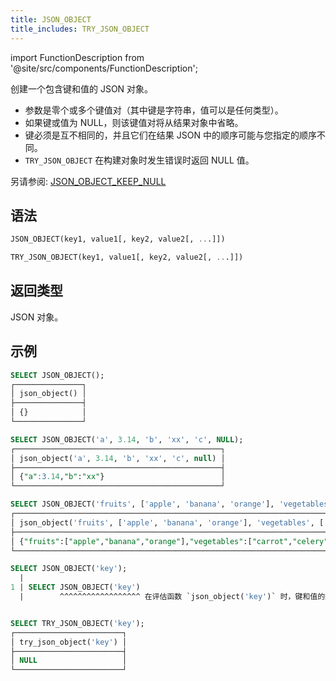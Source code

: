 ```yaml
---
title: JSON_OBJECT
title_includes: TRY_JSON_OBJECT
---
```

import FunctionDescription from '@site/src/components/FunctionDescription';

<FunctionDescription description="引入或更新: v1.2.402"/>

创建一个包含键和值的 JSON 对象。

- 参数是零个或多个键值对（其中键是字符串，值可以是任何类型）。
- 如果键或值为 NULL，则该键值对将从结果对象中省略。
- 键必须是互不相同的，并且它们在结果 JSON 中的顺序可能与您指定的顺序不同。
- `TRY_JSON_OBJECT` 在构建对象时发生错误时返回 NULL 值。

另请参阅: [JSON_OBJECT_KEEP_NULL](json-object-keep-null.md)

## 语法

```sql
JSON_OBJECT(key1, value1[, key2, value2[, ...]])

TRY_JSON_OBJECT(key1, value1[, key2, value2[, ...]])
```

## 返回类型

JSON 对象。

## 示例

```sql
SELECT JSON_OBJECT();
┌───────────────┐
│ json_object() │
├───────────────┤
│ {}            │
└───────────────┘

SELECT JSON_OBJECT('a', 3.14, 'b', 'xx', 'c', NULL);
┌──────────────────────────────────────────────┐
│ json_object('a', 3.14, 'b', 'xx', 'c', null) │
├──────────────────────────────────────────────┤
│ {"a":3.14,"b":"xx"}                          │
└──────────────────────────────────────────────┘

SELECT JSON_OBJECT('fruits', ['apple', 'banana', 'orange'], 'vegetables', ['carrot', 'celery']);
┌──────────────────────────────────────────────────────────────────────────────────────────┐
│ json_object('fruits', ['apple', 'banana', 'orange'], 'vegetables', ['carrot', 'celery']) │
├──────────────────────────────────────────────────────────────────────────────────────────┤
│ {"fruits":["apple","banana","orange"],"vegetables":["carrot","celery"]}                  │
└──────────────────────────────────────────────────────────────────────────────────────────┘

SELECT JSON_OBJECT('key');
  |
1 | SELECT JSON_OBJECT('key')
  |        ^^^^^^^^^^^^^^^^^^ 在评估函数 `json_object('key')` 时，键和值的数量必须相等


SELECT TRY_JSON_OBJECT('key');
┌────────────────────────┐
│ try_json_object('key') │
├────────────────────────┤
│ NULL                   │
└────────────────────────┘
```